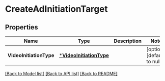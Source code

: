 # CreateAdInitiationTarget

## Properties
Name | Type | Description | Notes
------------ | ------------- | ------------- | -------------
**VideoInitiationType** | [***VideoInitiationType**](VideoInitiationType.md) |  | [optional] [default to null]

[[Back to Model list]](../README.md#documentation-for-models) [[Back to API list]](../README.md#documentation-for-api-endpoints) [[Back to README]](../README.md)

